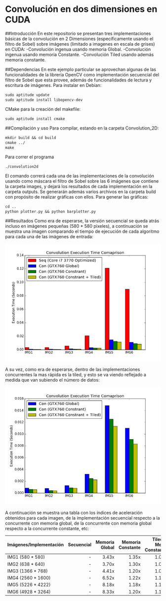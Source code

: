 Convolución en dos dimensiones en CUDA
======================================
##Introducción
En este repositorio se presentan tres implementaciones básicas de la convolución en 2 Dimensiones (específicamente usando el filtro de Sobel) sobre imágenes (limitado a imagenes en escala de grises) en CUDA:
-Convolución ingenua usando memoria Global.
-Convolución ingenua usando memoria Constante.
-Convolución Tiled usando además memoria constante.

##Dependencias
En este ejemplo particular se aprovechan algunas de las funcionalidades de la librería OpenCV como implementación secuencial del filtro de Sobel que esta provee, además de funcionalidades de lectura y escritura de imágenes. Para instalar en Debian:

    sudo aptitude update
    sudo aptitude install libopencv-dev
  
CMake para la creación del makefile:

    sudo aptitude install cmake
  
##Compilación y uso
Para compilar, estando en la carpeta Convolution_2D:

    mkdir build && cd build
    cmake ../
    make

Para correr el programa

    ./convolution2d
  
El comando correrá cada una de las implementaciones de la convolución usando como máscara el filtro de Sobel sobre las 6 imágenes que contiene la carpeta images, y dejará los resultados de cada implementación en la carpeta outputs. Se generarán además varios archivos en la carpeta build con propósito de realizar gráficas con ellos.
Para generar las gráficas:

    cd ..
    python plotter.py && python barplotter.py
    
##Resultados
Como era de esperarse, la versión secuencial se queda atrás incluso en imágenes pequeñas (580 * 580 pixeles), a continuación se muestra una imagen comparando el tiempo de ejecución de cada algoritmo para cada una de las imágenes de entrada:

![](https://raw.githubusercontent.com/caal-15/CUDA_Course/master/Convolution_2D/doc/Bar_All.png)

A su vez, como era de esperarse, dentro de las implementaciones concurrentes la mas rápida es la tiled, y esto se va viendo reflejado a medida que van subiendo el número de datos:

![](https://raw.githubusercontent.com/caal-15/CUDA_Course/master/Convolution_2D/doc/Bar_Concurrent.png)

A continuación se muestra una tabla con los índices de aceleración obtenidos para cada imagen, de la implementación secuencial respecto a la concurrente con memoria global, de la concurrente con memoria global respecto a la concurrente constante, etc:

|Imágenes/Implementación|Secuencial|Memoria Global|Memoria Constante|Tiled + Mem. Constante|
|-----------------------|---------:|-------------:|----------------:|---------------------:|
|IMG1 (580 * 580)       |-         |3.43x         |1.35x            |1.04x                 |
|IMG2 (638 * 640)       |-         |3.70x         |1.30x            |1.01x                 |
|IMG3 (1366 * 768)      |-         |4.41x         |1.20x            |1.06x                 |
|IMG4 (2560 * 1600)     |-         |6.52x         |1.22x            |1.10x                 |
|IMG5 (5226 * 4222)     |-         |8.18x         |1.18x            |1.11x                 |
|IMG6 (4928 * 3264)     |-         |8.33x         |1.20x            |1.10x                 |
